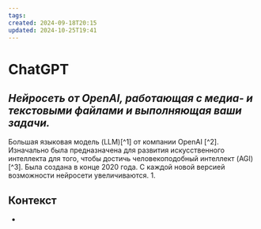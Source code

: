 ```yaml
---
tags: 
created: 2024-09-18T20:15
updated: 2024-10-25T19:41
---
```

# ChatGPT

## ***Нейросеть от OpenAI, работающая с медиа- и текстовыми файлами и выполняющая ваши задачи.***

Большая языковая модель (LLM)[^1] от компании OpenAI [^2]. Изначально была предназначена для развития искусственного интеллекта для того, чтобы достичь человекоподобный интеллект (AGI)[^3]. Была создана в конце 2020 года. С каждой новой версией возможности нейросети увеличиваются. 
1. 

## Контекст
- 

